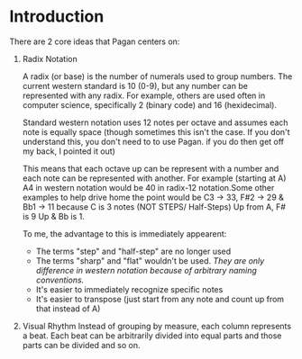 # Introduction

There are 2 core ideas that Pagan centers on:

1. Radix Notation

    A radix (or base) is the number of numerals used to group numbers. The current western standard is 10 (0-9), but any number can be represented with any radix. For example, others are used often in computer science, specifically 2 (binary code) and 16 (hexidecimal).

   Standard western notation uses 12 notes per octave and assumes each note is equally space (though sometimes this isn't the case. If you don't understand this, you don't need to to use Pagan. if you do then get off my back, I pointed it out)

    This means that each octave up can be represent with a number and each note can be represented with another.  For example (starting at A) A4 in western notation would be 40 in radix-12 notation.Some other examples to help drive home the point would be C3 -> 33, F#2 -> 29 & Bb1 -> 11 because C is 3 notes (NOT STEPS/ Half-Steps) Up from A, F# is 9 Up & Bb is 1.

    To me, the advantage to this is immediately appearent:

    - The terms "step" and "half-step" are no longer used
    - The terms "sharp" and "flat" wouldn't be used. *They are only difference in western notation because of arbitrary naming conventions.*
    - It's easier to immediately recognize specific notes
    - It's easier to transpose (just start from any note and count up from that instead of A)


2. Visual Rhythm
    Instead of grouping by measure, each column represents a beat.
    Each beat can be arbitrarily divided into equal parts and those parts can be divided and so on.


